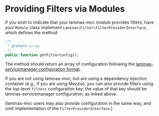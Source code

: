 # Providing Filters via Modules

If you wish to indicate that your laminas-mvc module provides filters, have your `Module` class implement `Laminas\Filter\FilterProviderInterface`, which defines the method:

```php
/**
 * @return array
 */
public function getFilterConfig();
```

The method should return an array of configuration following the [laminas-servicemanager configuration format](https://docs.laminas.dev/laminas-servicemanager/configuring-the-service-manager/).

If you are not using laminas-mvc, but are using a dependency injection container (e.g., if you are using Mezzio), you can also provide filters using the top-level `filters` configuration key; the value of that key should be laminas-servicemanager configuration, as linked above.

(laminas-mvc users may also provide configuration in the same way, and omit implementation of the `FilterProviderInterface`.)
